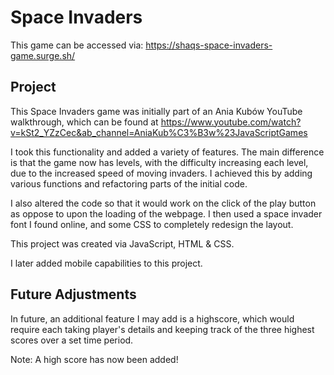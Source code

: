 # Space Invaders

This game can be accessed via: https://shaqs-space-invaders-game.surge.sh/

## Project

This Space Invaders game was initially part of an Ania Kubów YouTube walkthrough, which can be found at https://www.youtube.com/watch?v=kSt2_YZzCec&ab_channel=AniaKub%C3%B3w%23JavaScriptGames

I took this functionality and added a variety of features. The main difference is that the game now has levels, with the difficulty increasing each level, due to the increased speed of moving invaders. I achieved this by adding various functions and refactoring parts of the initial code.

I also altered the code so that it would work on the click of the play button as oppose to upon the loading of the webpage. I then used a space invader font I found online, and some CSS to completely redesign the layout.

This project was created via JavaScript, HTML & CSS.

I later added mobile capabilities to this project.

## Future Adjustments

In future, an additional feature I may add is a highscore, which would require each taking player's details and keeping track of the three highest scores over a set time period.

Note: A high score has now been added!
